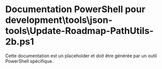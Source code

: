 # Documentation PowerShell pour development\tools\json-tools\Update-Roadmap-PathUtils-2b.ps1

Cette documentation est un placeholder et doit être générée par un outil PowerShell spécifique.
